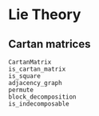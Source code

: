 # Lie Theory

## Cartan matrices
```@docs
CartanMatrix
is_cartan_matrix
is_square
adjacency_graph
permute
block_decomposition
is_indecomposable
```
